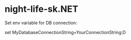 # night-life-sk.NET

Set env variable for DB connection:

set MyDatabaseConnectionString=YourConnectionString:D
